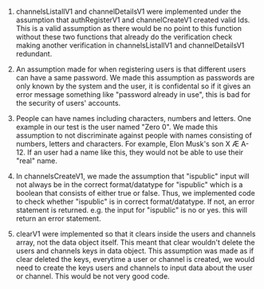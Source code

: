 1. channelsListallV1 and channelDetailsV1 were implemented under the assumption
that authRegisterV1 and channelCreateV1 created valid Ids. This is a valid assumption
as there would be no point to this function without these two functions that already
do the verification check making another verification in channelsListallV1 and channelDetailsV1
redundant.

2. An assumption made for when registering users is that different users can have a same
password. We made this assumption as passwords are only known by the system and the user,
it is confidental so if it gives an error message something like "password already in use",
this is bad for the security of users' accounts.

3. People can have names including characters, numbers and letters. One example in our
test is the user named "Zero 0". We made this assumption to not discriminate against 
people with names consisting of numbers, letters and characters. For example, Elon Musk's
son X Æ A-12. If an user had a name like this, they would not be able to use their "real"
name.

4. In channelsCreateV1, we made the assumption that "ispublic" input will not always be in 
the correct format/datatype for "ispublic" which is a boolean that consists of either true or false.
Thus, we implemented code to check whether "ispublic" is in correct format/datatype. If not,
an error statement is returned. e.g. the input for "ispublic" is no or yes. this will return
an error statement.

5. clearV1 were implemented so that it clears inside the users and channels array, not
the data object itself. This meant that clear wouldn't delete the users and channels keys
in data object. This assumption was made as if clear deleted the keys, everytime a user
or channel is created, we would need to create the keys users and channels to input
data about the user or channel. This would be not very good code.
